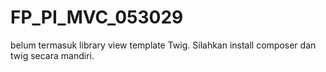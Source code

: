 # FP_PI_MVC_053029

belum termasuk library view template Twig. Silahkan install composer dan twig secara mandiri.
